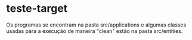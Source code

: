 # teste-target
Os programas se encontram na pasta src/applications e algumas classes usadas para a execução de maneira "clean" estão na pasta src/entities.

